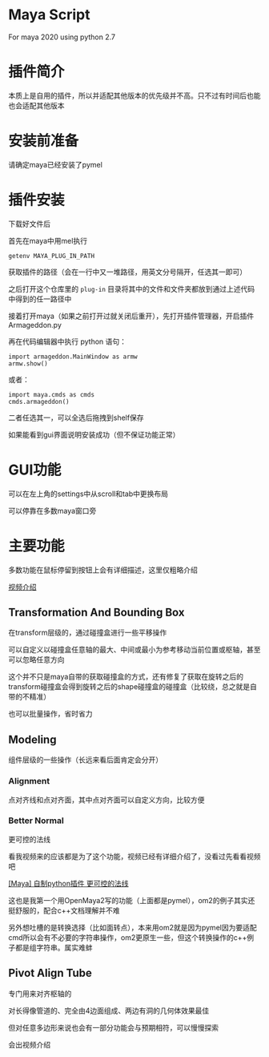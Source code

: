 # Maya Script

For maya 2020 using python 2.7

# 插件简介

本质上是自用的插件，所以并适配其他版本的优先级并不高。只不过有时间后也能也会适配其他版本

# 安装前准备

请确定maya已经安装了pymel

# 插件安装

下载好文件后

首先在maya中用mel执行
    
    getenv MAYA_PLUG_IN_PATH

获取插件的路径（会在一行中又一堆路径，用英文分号隔开，任选其一即可）

之后打开这个仓库里的 `plug-in` 目录将其中的文件和文件夹都放到通过上述代码中得到的任一路径中

接着打开maya（如果之前打开过就关闭后重开），先打开插件管理器，开启插件Armageddon.py

再在代码编辑器中执行 python 语句：

    import armageddon.MainWindow as armw
    armw.show()

或者：

    import maya.cmds as cmds
    cmds.armageddon()

二者任选其一，可以全选后拖拽到shelf保存

如果能看到gui界面说明安装成功（但不保证功能正常）

# GUI功能

可以在左上角的settings中从scroll和tab中更换布局

可以停靠在多数maya窗口旁

# 主要功能

多数功能在鼠标停留到按钮上会有详细描述，这里仅粗略介绍

[视频介绍](https://www.bilibili.com/video/BV1BV411w7hA)

## Transformation And Bounding Box

在transform层级的，通过碰撞盒进行一些平移操作

可以自定义以碰撞盒任意轴的最大、中间或最小为参考移动当前位置或枢轴，甚至可以忽略任意方向

这个并不只是maya自带的获取碰撞盒的方式，还有修复了获取在旋转之后的transform碰撞盒会得到旋转之后的shape碰撞盒的碰撞盒（比较绕，总之就是自带的不精准）

也可以批量操作，省时省力

## Modeling

组件层级的一些操作（长远来看后面肯定会分开）

### Alignment

点对齐线和点对齐面，其中点对齐面可以自定义方向，比较方便

### Better Normal

更可控的法线

看我视频来的应该都是为了这个功能，视频已经有详细介绍了，没看过先看看视频吧

[[Maya] 自制python插件 更可控的法线](https://www.bilibili.com/video/BV1Eh4y1C711)

这也是我第一个用OpenMaya2写的功能（上面都是pymel），om2的例子其实还挺舒服的，配合c++文档理解并不难

另外想吐槽的是转换选择（比如面转点），本来用om2就是因为pymel因为要适配cmd所以会有不必要的字符串操作，om2更原生一些，但这个转换操作的c++例子都是组字符串。属实难蚌

## Pivot Align Tube

专门用来对齐枢轴的

对长得像管道的、完全由4边面组成、两边有洞的几何体效果最佳

但对任意多边形来说也会有一部分功能会与预期相符，可以慢慢探索

会出视频介绍

